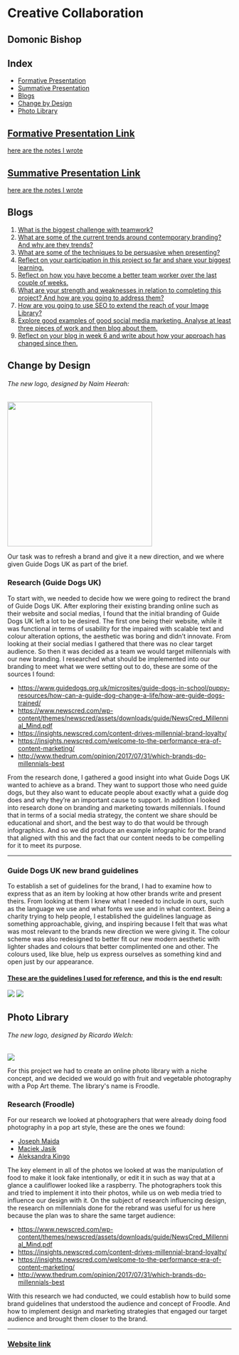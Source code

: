 # Creative Collaboration

## Domonic Bishop

## Index
- [Formative Presentation](#formative-presentation-link)
- [Summative Presentation](#summative-presentation-link)
- [Blogs](#blogs)
- [Change by Design](#change-by-design)
- [Photo Library](#photo-library)


## [Formative Presentation Link](https://docs.google.com/presentation/d/15yMiXfV7Ir-G8vGpYeiY2rjIJwpbKkM3QL0OcpUHkbk/edit?usp=sharing) 
[here are the notes I wrote](https://docs.google.com/document/d/1mXrPbGocpaKk2sRD4QOmNwoGTLCHEG342BUKleSxiOY/edit?usp=sharing)

## [Summative Presentation Link]()
[here are the notes I wrote](https://docs.google.com/document/d/1wul1udwMyk5LMSqYUQdyCjQNhntNGtW5IiObEbeK05Q/edit?usp=sharing)


## Blogs
1. [What is the biggest challenge with teamwork?](https://medium.com/@domonic_bishop/what-is-the-biggest-challenge-with-teamwork-a8629cd2f8d)
2. [What are some of the current trends around contemporary branding? And why are they trends?](https://medium.com/@domonic_bishop/what-are-some-of-the-current-trends-around-contemporary-branding-and-why-are-the-trends-efe94eb66abb)
3. [What are some of the techniques to be persuasive when presenting?](https://medium.com/@domonic_bishop/what-are-some-of-the-techniques-to-be-persuasive-when-presenting-a6925a5af155)
4. [Reflect on your participation in this project so far and share your biggest learning.](https://medium.com/@domonic_bishop/reflect-on-your-participation-in-this-project-so-far-and-share-your-biggest-learning-f4b3e41da59)
5. [Reflect on how you have become a better team worker over the last couple of weeks.](https://medium.com/@domonic_bishop/reflect-on-how-you-have-become-a-better-team-worker-over-the-last-couple-of-weeks-67bc0fae6c29)
6. [What are your strength and weaknesses in relation to completing this project? And how are you going to address them?](https://medium.com/@domonic_bishop/what-are-your-strength-and-weaknesses-in-relation-to-completing-this-project-e8a76ced58b1)
7. [How are you going to use SEO to extend the reach of your Image Library?](https://medium.com/@domonic_bishop/how-are-you-going-to-use-seo-to-extend-the-reach-of-your-image-library-8700b7ae560d)
8. [Explore good examples of good social media marketing. Analyse at least three pieces of work and then blog about them.](https://medium.com/@domonic_bishop/what-are-good-examples-of-good-social-media-marketing-89b6228afd29)
9. [Reflect on your blog in week 6 and write about how your approach has changed since then.](https://medium.com/@domonic_bishop/reflect-on-your-blog-in-week-6-and-write-about-how-your-approach-has-changed-since-then-41a422f3bae)


## Change by Design

###### The new logo, designed by Naim Heerah:

<img src="https://i.imgur.com/3JEY4n7.jpg" width="325">

Our task was to refresh a brand and give it a new direction, and we where given Guide Dogs UK as part of the brief.

### Research (Guide Dogs UK)

To start with, we needed to decide how we were going to redirect the brand of Guide Dogs UK. After exploring their existing branding online such as their website and social medias, I found that the initial branding of Guide Dogs UK left a lot to be desired. The first one being their website, while it was functional in terms of usability for the impaired with scalable text and colour alteration options, the aesthetic was boring and didn’t innovate. From looking at their social medias I gathered that there was no clear target audience. So then it was decided as a team we would target millennials with our new branding. I researched what should be implemented into our branding to meet what we were setting out to do, these are some of the sources I found:

- https://www.guidedogs.org.uk/microsites/guide-dogs-in-school/puppy-resources/how-can-a-guide-dog-change-a-life/how-are-guide-dogs-trained/
- https://www.newscred.com/wp-content/themes/newscred/assets/downloads/guide/NewsCred_Millennial_Mind.pdf
- https://insights.newscred.com/content-drives-millennial-brand-loyalty/
- https://insights.newscred.com/welcome-to-the-performance-era-of-content-marketing/
- http://www.thedrum.com/opinion/2017/07/31/which-brands-do-millennials-best

From the research done, I gathered a good insight into what Guide Dogs UK wanted to achieve as a brand. They want to support those who need guide dogs, but they also want to educate people about exactly what a guide dog does and why they’re an important cause to support. In addition I looked into research done on branding and marketing towards millennials. I found that in terms of a social media strategy, the content we share should be educational and short, and the best way to do that would be through infographics. And so we did produce an example infographic for the brand that aligned with this and the fact that our content needs to be compelling for it to meet its purpose.




---






### Guide Dogs UK new brand guidelines

To establish a set of guidelines for the brand, I had to examine how to express that as an item by looking at how other brands write and present theirs. From looking at them I knew what I needed to include in ours, such as the language we use and what fonts we use and in what context. Being a charity trying to help people, I established the guidelines language as something approachable, giving, and inspiring because I felt that was what was most relevant to the brands new direction we were giving it. The colour scheme was also redesigned to better fit our new modern aesthetic with lighter shades and colours that better complimented one and other. The colours used, like blue, help us express ourselves as something kind and open just by our appearance.

#### [These are the guidelines I used for reference](https://drive.google.com/file/d/12z96QLDipMYyboH7sVLNP2MrniwbZiiL/view?usp=sharing), and this is the end result:

<img src="https://i.imgur.com/gjvEvzh.jpg">

<img src="https://i.imgur.com/pApodUI.png">


## Photo Library

###### The new logo, designed by Ricardo Welch:

<img src="https://i.imgur.com/HFFWfHG.jpg">

For this project we had to create an online photo library with a niche concept, and we decided we would go with fruit and vegetable photography with a Pop Art theme. The library's name is Froodle.

### Research (Froodle)

For our research we looked at photographers that were already doing food photography in a pop art style, these are the ones we found:

- [Joseph Maida](https://www.instagram.com/josephmaida/)
- [Maciek Jasik](https://www.instagram.com/mjasik/)
- [Aleksandra Kingo](http://aleksandrakingo.com/)

The key element in all of the photos we looked at was the manipulation of food to make it look fake intentionally, or edit it in such as way that at a glance a cauliflower looked like a raspberry. The photographers took this and tried to implement it into their photos, while us on web media tried to influence our design with it. On the subject of research influencing design, the research on millennials done for the rebrand was useful for us here because the plan was to share the same target audience:

- https://www.newscred.com/wp-content/themes/newscred/assets/downloads/guide/NewsCred_Millennial_Mind.pdf
- https://insights.newscred.com/content-drives-millennial-brand-loyalty/
- https://insights.newscred.com/welcome-to-the-performance-era-of-content-marketing/
- http://www.thedrum.com/opinion/2017/07/31/which-brands-do-millennials-best

With this research we had conducted, we could establish how to build some brand guidelines that understood the audience and concept of Froodle. And how to implement design and marketing strategies that engaged our target audience and brought them closer to the brand.


---

### [Website link](http://froodle.raveweb.net/froodle/)
